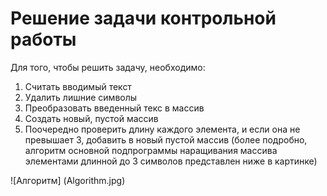 # Решение задачи контрольной работы
Для того, чтобы решить задачу, необходимо:
1. Считать вводимый текст
2. Удалить лишние символы
3. Преобразовать введенный текс в массив
4. Создать новый, пустой массив
5. Поочередно проверить длину каждого элемента, и если она не превышает 3, добавить в новый пустой массив (более подробно, алгоритм основной подпрограммы наращивания массива элементами длинной до 3 символов представлен ниже в картинке)

![Алгоритм] (Algorithm.jpg)


